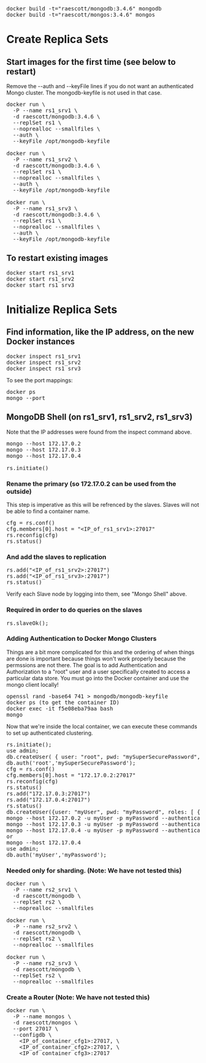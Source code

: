 <pre>
docker build -t="raescott/mongodb:3.4.6" mongodb
docker build -t="raescott/mongos:3.4.6" mongos
</pre>

# Create Replica Sets

## Start images for the first time (see below to restart)
Remove the --auth and --keyFile lines if you do not want an authenticated Mongo cluster.  The mongodb-keyfile is not 
used in that case.
<pre>
docker run \
  -P --name rs1_srv1 \
  -d raescott/mongodb:3.4.6 \
  --replSet rs1 \
  --noprealloc --smallfiles \
  --auth \
  --keyFile /opt/mongodb-keyfile

docker run \
  -P --name rs1_srv2 \
  -d raescott/mongodb:3.4.6 \
  --replSet rs1 \
  --noprealloc --smallfiles \
  --auth \
  --keyFile /opt/mongodb-keyfile

docker run \
  -P --name rs1_srv3 \
  -d raescott/mongodb:3.4.6 \
  --replSet rs1 \
  --noprealloc --smallfiles \
  --auth \
  --keyFile /opt/mongodb-keyfile
</pre>
  
## To restart existing images
<pre>
docker start rs1_srv1
docker start rs1_srv2
docker start rs1_srv3
</pre>
  
# Initialize Replica Sets

## Find information, like the IP address, on the new Docker instances
<pre>
docker inspect rs1_srv1
docker inspect rs1_srv2
docker inspect rs1_srv3
</pre>

To see the port mappings:
<pre>
docker ps 
mongo --port <port>
</pre>

## MongoDB Shell (on rs1_srv1, rs1_srv2, rs1_srv3)
Note that the IP addresses were found from the inspect command above.
<pre>
mongo --host 172.17.0.2
mongo --host 172.17.0.3
mongo --host 172.17.0.4

rs.initiate()
</pre>

### Rename the primary (so 172.17.0.2 can be used from the outside)
This step is imperative as this will be refrenced by the slaves. Slaves will not be able to find a container name.

<pre>
cfg = rs.conf()
cfg.members[0].host = "&lt;IP_of_rs1_srv1&gt;:27017"
rs.reconfig(cfg)
rs.status()
</pre>

### And add the slaves to replication
<pre>
rs.add("&lt;IP_of_rs1_srv2&gt;:27017")
rs.add("&lt;IP_of_rs1_srv3&gt;:27017")
rs.status()
</pre>
Verify each Slave node by logging into them, see "Mongo Shell" above.

### Required in order to do queries on the slaves
<pre>
rs.slaveOk();
</pre>

### Adding Authentication to Docker Mongo Clusters
Things are a bit more complicated for this and the ordering of when things are done is important because things won't
work properly because the permssions are not there.  The goal is to add Authentication and Authorization to a "root"
user and a user specifically created to access a particular data store.  You must go into the Docker container and use 
the mongo client locally!

<pre>
openssl rand -base64 741 > mongodb/mongodb-keyfile
docker ps (to get the container ID)
docker exec -it f5e08eba79aa bash
mongo
</pre>
Now that we're inside the local container, we can execute these commands to set up authenticated clustering.
<pre>
rs.initiate();
use admin;
db.createUser( { user: "root", pwd: "mySuperSecurePassword", roles: [ { role: "root", db: "admin" }, ] })
db.auth('root','mySuperSecurePassword');
cfg = rs.conf()
cfg.members[0].host = "172.17.0.2:27017"
rs.reconfig(cfg)
rs.status()
rs.add("172.17.0.3:27017")
rs.add("172.17.0.4:27017")
rs.status()
db.createUser({user: "myUser", pwd: "myPassword", roles: [ { role: "dbOwner", db: "myDb" } ] });
mongo --host 172.17.0.2 -u myUser -p myPassword --authenticationDatabase admin myDb
mongo --host 172.17.0.3 -u myUser -p myPassword --authenticationDatabase admin myDb
mongo --host 172.17.0.4 -u myUser -p myPassword --authenticationDatabase admin myDb
or
mongo --host 172.17.0.4
use admin;
db.auth('myUser','myPassword');
</pre>

### Needed only for sharding. (Note: We have not tested this)

<pre>
docker run \
  -P --name rs2_srv1 \
  -d raescott/mongodb \
  --replSet rs2 \
  --noprealloc --smallfiles

docker run \
  -P --name rs2_srv2 \
  -d raescott/mongodb \
  --replSet rs2 \
  --noprealloc --smallfiles

docker run \
  -P --name rs2_srv3 \
  -d raescott/mongodb \
  --replSet rs2 \
  --noprealloc --smallfiles
</pre>

### Create a Router (Note: We have not tested this)
<pre>
docker run \
  -P --name mongos \
  -d raescott/mongos \
  --port 27017 \
  --configdb \
    &lt;IP_of_container_cfg1&gt;:27017, \
    &lt;IP_of_container_cfg2&gt;:27017, \
    &lt;IP_of_container_cfg3&gt;:27017
</pre>

